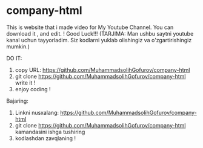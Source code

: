 # company-html
This is website that i made video for My Youtube Channel. You can download it , and edit. ! Good Luck!!!
(TARJIMA: Man ushbu saytni youtube kanal uchun tayyorladim. Siz kodlarni yuklab olishingiz va o'zgartirishingiz mumkin.)

DO IT:
1. copy URL: https://github.com/MuhammadsolihGofurov/company-html
2.  git clone https://github.com/MuhammadsolihGofurov/company-html write it !
3. enjoy coding !

Bajaring:
1. Linkni nusxalang: https://github.com/MuhammadsolihGofurov/company-html
2. git clone https://github.com/MuhammadsolihGofurov/company-html kamandasini ishga tushiring
3. kodlashdan zavqlaning !
